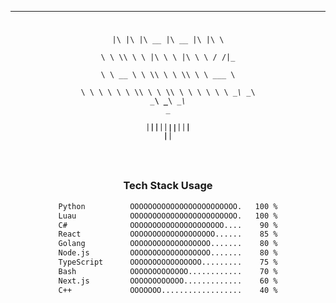 <div align="center">
<pre><code>

 ___  ___  ________  ________  ___  __       
|\  \|\  \|\   __  \|\   __  \|\  \|\  \     
\ \  \\\  \ \  \|\  \ \  \|\  \ \  \/  /|_   
 \ \   __  \ \  \\\  \ \  \\\  \ \   ___  \  
  \ \  \ \  \ \  \\\  \ \  \\\  \ \  \\ \  \ 
   \ \__\ \__\ \_______\ \_______\ \__\\ \__\
    \|__|\|__|\|_______|\|_______|\|__| \|__|

</code></pre>

<!--START_SECTION:waka-->

### Tech Stack Usage

```txt
Python          OOOOOOOOOOOOOOOOOOOOOOOO.   100 %
Luau            OOOOOOOOOOOOOOOOOOOOOOOO.   100 %
C#              OOOOOOOOOOOOOOOOOOOOO....    90 %
React           OOOOOOOOOOOOOOOOOOO......    85 %
Golang          OOOOOOOOOOOOOOOOOO.......    80 %
Node.js         OOOOOOOOOOOOOOOOOO.......    80 %
TypeScript      OOOOOOOOOOOOOOOO.........    75 %
Bash            OOOOOOOOOOOOO............    70 %
Next.js         OOOOOOOOOOOO.............    60 %
C++             OOOOOOO..................    40 %
```

<!--END_SECTION:waka-->
